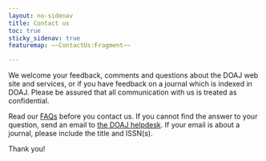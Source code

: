 ```yaml
---
layout: no-sidenav
title: Contact us
toc: true
sticky_sidenav: true
featuremap: ~~ContactUs:Fragment~~

---
```


We welcome your feedback, comments and questions about the DOAJ web site and services, or if you have feedback on a journal which is indexed in DOAJ. Please be assured that all communication with us is treated as confidential.

Read our [FAQs](/docs/faq/) before you contact us. If you cannot find the answer to your question, send an email to [the DOAJ helpdesk](mailto:feedback@doaj.org). If your email is about a journal, please include the title and ISSN(s).

Thank you!
